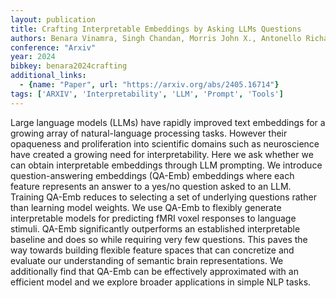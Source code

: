 ```yaml
---
layout: publication
title: Crafting Interpretable Embeddings by Asking LLMs Questions
authors: Benara Vinamra, Singh Chandan, Morris John X., Antonello Richard, Stoica Ion, Huth Alexander G., Gao Jianfeng
conference: "Arxiv"
year: 2024
bibkey: benara2024crafting
additional_links:
  - {name: "Paper", url: "https://arxiv.org/abs/2405.16714"}
tags: ['ARXIV', 'Interpretability', 'LLM', 'Prompt', 'Tools']
---
```

Large language models (LLMs) have rapidly improved text embeddings for a growing array of natural-language processing tasks. However their opaqueness and proliferation into scientific domains such as neuroscience have created a growing need for interpretability. Here we ask whether we can obtain interpretable embeddings through LLM prompting. We introduce question-answering embeddings (QA-Emb) embeddings where each feature represents an answer to a yes/no question asked to an LLM. Training QA-Emb reduces to selecting a set of underlying questions rather than learning model weights. We use QA-Emb to flexibly generate interpretable models for predicting fMRI voxel responses to language stimuli. QA-Emb significantly outperforms an established interpretable baseline and does so while requiring very few questions. This paves the way towards building flexible feature spaces that can concretize and evaluate our understanding of semantic brain representations. We additionally find that QA-Emb can be effectively approximated with an efficient model and we explore broader applications in simple NLP tasks.

